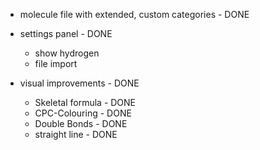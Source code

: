 - molecule file with extended, custom categories - DONE
- settings panel - DONE
  - show hydrogen
  - file import
  
- visual improvements - DONE
  - Skeletal formula - DONE
  - CPC-Colouring  - DONE
  - Double Bonds - DONE
  - straight line - DONE
